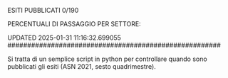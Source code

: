 ESITI PUBBLICATI 0/190 

PERCENTUALI DI PASSAGGIO PER SETTORE:

UPDATED 2025-01-31 11:16:32.699055
###################################################### 

Si tratta di un semplice script in python per controllare quando sono pubblicati gli esiti (ASN 2021, sesto quadrimestre).

